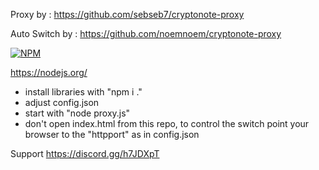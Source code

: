 Proxy by : https://github.com/sebseb7/cryptonote-proxy

Auto Switch by : https://github.com/noemnoem/cryptonote-proxy


[![NPM](https://nodei.co/npm/cryptonote-proxy.png)](https://npmjs.org/package/cryptonote-proxy)


https://nodejs.org/

- install libraries with "npm i ."
- adjust config.json
- start with "node proxy.js"
- don't open index.html from this repo, to control the switch point your browser to the "httpport" as in config.json

Support https://discord.gg/h7JDXpT
